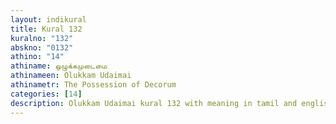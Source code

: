 ```yaml
---
layout: indikural
title: Kural 132
kuralno: "132"
abskno: "0132"
athino: "14"
athiname: ஒழுக்கமுடைமை
athinameen: Olukkam Udaimai
athinametr: The Possession of Decorum
categories: [14]
description: Olukkam Udaimai kural 132 with meaning in tamil and english 
---
```


